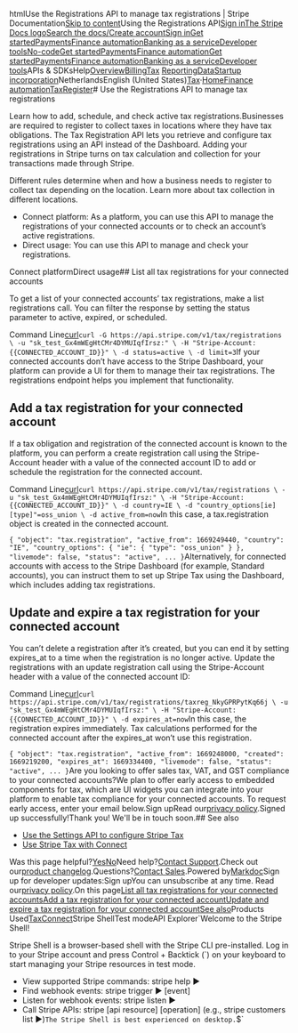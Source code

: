 htmlUse the Registrations API to manage tax registrations | Stripe Documentation[Skip to content](#main-content)Using the Registrations API[Sign in](https://dashboard.stripe.com/login?redirect=https%3A%2F%2Fdocs.stripe.com%2Ftax%2Fregistrations-api)[The Stripe Docs logo](/)[Search the docs/](#)[Create account](https://dashboard.stripe.com/register)[Sign in](https://dashboard.stripe.com/login?redirect=https%3A%2F%2Fdocs.stripe.com%2Ftax%2Fregistrations-api)[Get started](/get-started)[Payments](/payments)[Finance automation](/finance-automation)[Banking as a service](/financial-services)[Developer tools](/development)[No-code](/no-code)[Get started](/get-started)[Payments](/payments)[Finance automation](/finance-automation)[](#)[Get started](/get-started)[Payments](/payments)[Finance automation](/finance-automation)[Banking as a service](/financial-services)[Developer tools](/development)[](#)APIs & SDKsHelp[Overview](/docs/finance-automation)[Billing](#)[Tax](#)
[Reporting](#)[Data](#)[Startup incorporation](#)NetherlandsEnglish (United States)[](#)[](#)[Tax](/tax)·[Home](/docs)[Finance automation](/docs/finance-automation)[Tax](/docs/tax)[Register](/docs/tax/registering)# Use the Registrations API to manage tax registrations

Learn how to add, schedule, and check active tax registrations.Businesses are required to register to collect taxes in locations where they have tax obligations. The Tax Registration API lets you retrieve and configure tax registrations using an API instead of the Dashboard. Adding your registrations in Stripe turns on tax calculation and collection for your transactions made through Stripe.

Different rules determine when and how a business needs to register to collect tax depending on the location. Learn more about tax collection in different locations.

- Connect platform: As a platform, you can use this API to manage the registrations of your connected accounts or to check an account’s active registrations.
- Direct usage: You can use this API to manage and check your registrations.

Connect platformDirect usage## List all tax registrations for your connected accounts

To get a list of your connected accounts’ tax registrations, make a list registrations call. You can filter the response by setting the status parameter to active, expired, or scheduled.

Command Line[curl](#)`curl -G https://api.stripe.com/v1/tax/registrations \
  -u "sk_test_Gx4mWEgHtCMr4DYMUIqfIrsz:" \
  -H "Stripe-Account: {{CONNECTED_ACCOUNT_ID}}" \
  -d status=active \
  -d limit=3`If your connected accounts don’t have access to the Stripe Dashboard, your platform can provide a UI for them to manage their tax registrations. The registrations endpoint helps you implement that functionality.

## Add a tax registration for your connected account

If a tax obligation and registration of the connected account is known to the platform, you can perform a create registration call using the Stripe-Account header with a value of the connected account ID to add or schedule the registration for the connected account.

Command Line[curl](#)`curl https://api.stripe.com/v1/tax/registrations \
  -u "sk_test_Gx4mWEgHtCMr4DYMUIqfIrsz:" \
  -H "Stripe-Account: {{CONNECTED_ACCOUNT_ID}}" \
  -d country=IE \
  -d "country_options[ie][type]"=oss_union \
  -d active_from=now`In this case, a tax.registration object is created in the connected account.

`{
  "object": "tax.registration",
  "active_from": 1669249440,
  "country": "IE",
  "country_options": {
    "ie": {
      "type": "oss_union"
    }
  },
  "livemode": false,
  "status": "active",
  ...
}`Alternatively, for connected accounts with access to the Stripe Dashboard (for example, Standard accounts), you can instruct them to set up Stripe Tax using the Dashboard, which includes adding tax registrations.

## Update and expire a tax registration for your connected account

You can’t delete a registration after it’s created, but you can end it by setting expires_at to a time when the registration is no longer active. Update the registrations with an update registration call using the Stripe-Account header with a value of the connected account ID:

Command Line[curl](#)`curl https://api.stripe.com/v1/tax/registrations/taxreg_NkyGPRPytKq66j \
  -u "sk_test_Gx4mWEgHtCMr4DYMUIqfIrsz:" \
  -H "Stripe-Account: {{CONNECTED_ACCOUNT_ID}}" \
  -d expires_at=now`In this case, the registration expires immediately. Tax calculations performed for the connected account after the expires_at won’t use this registration.

`{
  "object": "tax.registration",
  "active_from": 1669248000,
  "created": 1669219200,
  "expires_at": 1669334400,
  "livemode": false,
  "status": "active",
  ...
}`Are you looking to offer sales tax, VAT, and GST compliance to your connected accounts?We plan to offer early access to embedded components for tax, which are UI widgets you can integrate into your platform to enable tax compliance for your connected accounts. To request early access, enter your email below.Sign upRead our[privacy policy](https://stripe.com/privacy).Signed up successfully!Thank you! We'll be in touch soon.## See also

- [Use the Settings API to configure Stripe Tax](/tax/settings-api)
- [Use Stripe Tax with Connect](/tax/connect)

Was this page helpful?[Yes](#)[No](#)Need help?[Contact Support](https://support.stripe.com/).Check out our[product changelog](https://stripe.com/blog/changelog).Questions?[Contact Sales](https://stripe.com/contact/sales).Powered by[Markdoc](https://markdoc.dev)Sign up for developer updates:Sign upYou can unsubscribe at any time. Read our[privacy policy](https://stripe.com/privacy).On this page[List all tax registrations for your connected accounts](#list-registrations)[Add a tax registration for your connected account](#adding-registration)[Update and expire a tax registration for your connected account](#expiring-registration)[See also](#see-also)Products Used[Tax](/tax)[Connect](/connect)Stripe ShellTest modeAPI Explorer[](https://stripe.com/docs/stripe-cli#install)`Welcome to the Stripe Shell!

Stripe Shell is a browser-based shell with the Stripe CLI pre-installed. Log in to your
Stripe account and press Control + Backtick (`) on your keyboard to start managing your Stripe
resources in test mode.

- View supported Stripe commands: stripe help ▶️
- Find webhook events: stripe trigger ▶️ [event]
- Listen for webhook events: stripe listen ▶
- Call Stripe APIs: stripe [api resource] [operation] (e.g., stripe customers list ▶️)`The Stripe Shell is best experienced on desktop.`$`